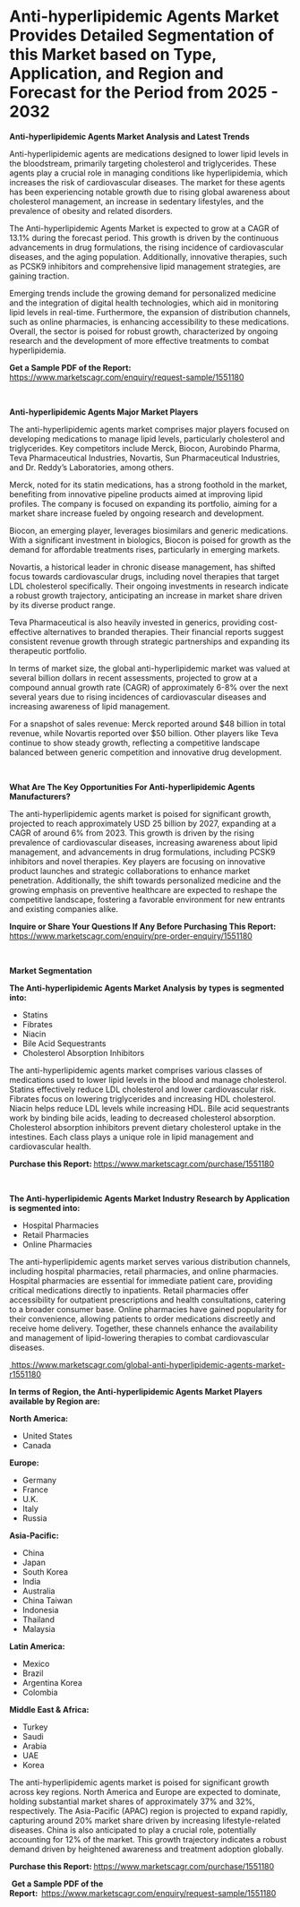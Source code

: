 <p><h1>Anti-hyperlipidemic Agents Market Provides Detailed Segmentation of this Market based on Type, Application, and Region and Forecast for the Period from 2025 - 2032</h1></p><p><strong>Anti-hyperlipidemic Agents Market Analysis and Latest Trends</strong></p>
<p><p>Anti-hyperlipidemic agents are medications designed to lower lipid levels in the bloodstream, primarily targeting cholesterol and triglycerides. These agents play a crucial role in managing conditions like hyperlipidemia, which increases the risk of cardiovascular diseases. The market for these agents has been experiencing notable growth due to rising global awareness about cholesterol management, an increase in sedentary lifestyles, and the prevalence of obesity and related disorders.</p><p>The Anti-hyperlipidemic Agents Market is expected to grow at a CAGR of 13.1% during the forecast period. This growth is driven by the continuous advancements in drug formulations, the rising incidence of cardiovascular diseases, and the aging population. Additionally, innovative therapies, such as PCSK9 inhibitors and comprehensive lipid management strategies, are gaining traction.</p><p>Emerging trends include the growing demand for personalized medicine and the integration of digital health technologies, which aid in monitoring lipid levels in real-time. Furthermore, the expansion of distribution channels, such as online pharmacies, is enhancing accessibility to these medications. Overall, the sector is poised for robust growth, characterized by ongoing research and the development of more effective treatments to combat hyperlipidemia.</p></p>
<p><strong>Get a Sample PDF of the Report:&nbsp;</strong> <a href="https://www.marketscagr.com/enquiry/request-sample/1551180?utm_campaign=3260&utm_medium=2&utm_source=Github&utm_content=ia&utm_term=19042025&utm_id=anti-hyperlipidemic-agents">https://www.marketscagr.com/enquiry/request-sample/1551180</a></p>
<p>&nbsp;</p>
<p><strong>Anti-hyperlipidemic Agents Major Market Players</strong></p>
<p><p>The anti-hyperlipidemic agents market comprises major players focused on developing medications to manage lipid levels, particularly cholesterol and triglycerides. Key competitors include Merck, Biocon, Aurobindo Pharma, Teva Pharmaceutical Industries, Novartis, Sun Pharmaceutical Industries, and Dr. Reddy’s Laboratories, among others.</p><p>Merck, noted for its statin medications, has a strong foothold in the market, benefiting from innovative pipeline products aimed at improving lipid profiles. The company is focused on expanding its portfolio, aiming for a market share increase fueled by ongoing research and development.</p><p>Biocon, an emerging player, leverages biosimilars and generic medications. With a significant investment in biologics, Biocon is poised for growth as the demand for affordable treatments rises, particularly in emerging markets.</p><p>Novartis, a historical leader in chronic disease management, has shifted focus towards cardiovascular drugs, including novel therapies that target LDL cholesterol specifically. Their ongoing investments in research indicate a robust growth trajectory, anticipating an increase in market share driven by its diverse product range.</p><p>Teva Pharmaceutical is also heavily invested in generics, providing cost-effective alternatives to branded therapies. Their financial reports suggest consistent revenue growth through strategic partnerships and expanding its therapeutic portfolio.</p><p>In terms of market size, the global anti-hyperlipidemic market was valued at several billion dollars in recent assessments, projected to grow at a compound annual growth rate (CAGR) of approximately 6-8% over the next several years due to rising incidences of cardiovascular diseases and increasing awareness of lipid management.</p><p>For a snapshot of sales revenue: Merck reported around $48 billion in total revenue, while Novartis reported over $50 billion. Other players like Teva continue to show steady growth, reflecting a competitive landscape balanced between generic competition and innovative drug development.</p></p>
<p>&nbsp;</p>
<p><strong>What Are The Key Opportunities For Anti-hyperlipidemic Agents Manufacturers?</strong></p>
<p><p>The anti-hyperlipidemic agents market is poised for significant growth, projected to reach approximately USD 25 billion by 2027, expanding at a CAGR of around 6% from 2023. This growth is driven by the rising prevalence of cardiovascular diseases, increasing awareness about lipid management, and advancements in drug formulations, including PCSK9 inhibitors and novel therapies. Key players are focusing on innovative product launches and strategic collaborations to enhance market penetration. Additionally, the shift towards personalized medicine and the growing emphasis on preventive healthcare are expected to reshape the competitive landscape, fostering a favorable environment for new entrants and existing companies alike.</p></p>
<p><strong>Inquire or Share Your Questions If Any Before Purchasing This Report:</strong> <a href="https://www.marketscagr.com/enquiry/pre-order-enquiry/1551180?utm_campaign=3260&utm_medium=2&utm_source=Github&utm_content=ia&utm_term=19042025&utm_id=anti-hyperlipidemic-agents">https://www.marketscagr.com/enquiry/pre-order-enquiry/1551180</a></p>
<p>&nbsp;</p>
<p><strong>Market Segmentation</strong></p>
<p><strong>The Anti-hyperlipidemic Agents Market Analysis by types is segmented into:</strong></p>
<p><ul><li>Statins</li><li>Fibrates</li><li>Niacin</li><li>Bile Acid Sequestrants</li><li>Cholesterol Absorption Inhibitors</li></ul></p>
<p><p>The anti-hyperlipidemic agents market comprises various classes of medications used to lower lipid levels in the blood and manage cholesterol. Statins effectively reduce LDL cholesterol and lower cardiovascular risk. Fibrates focus on lowering triglycerides and increasing HDL cholesterol. Niacin helps reduce LDL levels while increasing HDL. Bile acid sequestrants work by binding bile acids, leading to decreased cholesterol absorption. Cholesterol absorption inhibitors prevent dietary cholesterol uptake in the intestines. Each class plays a unique role in lipid management and cardiovascular health.</p></p>
<p><strong>Purchase this Report:&nbsp;</strong><a href="https://www.marketscagr.com/purchase/1551180?utm_campaign=3260&utm_medium=2&utm_source=Github&utm_content=ia&utm_term=19042025&utm_id=anti-hyperlipidemic-agents">https://www.marketscagr.com/purchase/1551180</a></p>
<p>&nbsp;</p>
<p><strong>The Anti-hyperlipidemic Agents Market Industry Research by Application is segmented into:</strong></p>
<p><ul><li>Hospital Pharmacies</li><li>Retail Pharmacies</li><li>Online Pharmacies</li></ul></p>
<p><p>The anti-hyperlipidemic agents market serves various distribution channels, including hospital pharmacies, retail pharmacies, and online pharmacies. Hospital pharmacies are essential for immediate patient care, providing critical medications directly to inpatients. Retail pharmacies offer accessibility for outpatient prescriptions and health consultations, catering to a broader consumer base. Online pharmacies have gained popularity for their convenience, allowing patients to order medications discreetly and receive home delivery. Together, these channels enhance the availability and management of lipid-lowering therapies to combat cardiovascular diseases.</p></p>
<p><a href="https://www.marketscagr.com/global-anti-hyperlipidemic-agents-market-r1551180?utm_campaign=3260&utm_medium=2&utm_source=Github&utm_content=ia&utm_term=19042025&utm_id=anti-hyperlipidemic-agents">&nbsp;https://www.marketscagr.com/global-anti-hyperlipidemic-agents-market-r1551180</a></p>
<p><strong>In terms of Region, the Anti-hyperlipidemic Agents Market Players available by Region are:</strong></p>
<p>
    <p> <strong> North America: </strong>
        <ul>
            <li>United States</li>
            <li>Canada</li>
        </ul>
        </p> 
    <p> <strong> Europe: </strong>
        <ul>
            <li>Germany</li>
            <li>France</li>
            <li>U.K.</li>
            <li>Italy</li>
            <li>Russia</li>
        </ul>
        </p> 
    <p> <strong> Asia-Pacific: </strong>
        <ul>
            <li>China</li>
            <li>Japan</li>
            <li>South Korea</li>
            <li>India</li>
            <li>Australia</li>
            <li>China Taiwan</li>
            <li>Indonesia</li>
            <li>Thailand</li>
            <li>Malaysia</li>
        </ul>
        </p> 
    <p> <strong> Latin America: </strong>
        <ul>
            <li>Mexico</li>
            <li>Brazil</li>
            <li>Argentina Korea</li>
            <li>Colombia</li>
        </ul>
        </p> 
    <p> <strong> Middle East & Africa: </strong>
        <ul>
            <li>Turkey</li>
            <li>Saudi</li>
            <li>Arabia</li>
            <li>UAE</li>
            <li>Korea</li>
        </ul>
    </p>
    </p>
<p><p>The anti-hyperlipidemic agents market is poised for significant growth across key regions. North America and Europe are expected to dominate, holding substantial market shares of approximately 37% and 32%, respectively. The Asia-Pacific (APAC) region is projected to expand rapidly, capturing around 20% market share driven by increasing lifestyle-related diseases. China is also anticipated to play a crucial role, potentially accounting for 12% of the market. This growth trajectory indicates a robust demand driven by heightened awareness and treatment adoption globally.</p></p>
<p><strong>Purchase this Report: </strong><a href="https://www.marketscagr.com/purchase/1551180?utm_campaign=3260&utm_medium=2&utm_source=Github&utm_content=ia&utm_term=19042025&utm_id=anti-hyperlipidemic-agents">https://www.marketscagr.com/purchase/1551180</a></p>
<p>&nbsp;<strong>Get a Sample PDF of the Report:&nbsp;&nbsp;</strong><a href="https://www.marketscagr.com/enquiry/request-sample/1551180?utm_campaign=3260&utm_medium=2&utm_source=Github&utm_content=ia&utm_term=19042025&utm_id=anti-hyperlipidemic-agents">https://www.marketscagr.com/enquiry/request-sample/1551180</a></p>
<p><strong></strong></p>
<p><p></p><p></p><p></p></p>